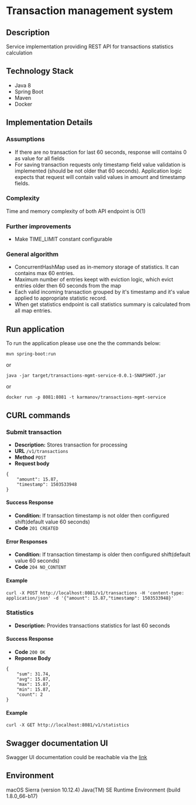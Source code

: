 # Transaction management system

## Description
Service implementation providing REST API for transactions statistics calculation

## Technology Stack
* Java 8
* Spring Boot
* Maven
* Docker

## Implementation Details

### Assumptions
* If there are no transaction for last 60 seconds, response will contains 0 as value for all fields
* For saving transaction requests only timestamp field value validation is implemented (should be not older that 60 seconds). 
Application logic expects that request will contain valid values in amount and timestamp fields. 

### Complexity
Time and memory complexity of both API endpoint is O(1)

### Further improvements
* Make TIME_LIMIT constant configurable

### General algorithm
* ConcurrentHashMap used as in-memory storage of statistics. It can contains max 60 entries.
* Maximum number of entries keept with eviction logic, which evict entries older then 60 seconds from the map  
* Each valid incoming transaction grouped by it's timestamp and it's value applied to appropriate statistic record.
* When get statistics endpoint is call statistics summary is calculated from all map entries. 
 

## Run application
To run the application please use one the the commands below:
```
mvn spring-boot:run
```
or
```
java -jar target/transactions-mgmt-service-0.0.1-SNAPSHOT.jar

```
or 
```
docker run -p 8081:8081 -t karmanov/transactions-mgmt-service
```

## CURL commands

### Submit transaction
* **Description:** Stores transaction for processing
* **URL**
`/v1/transactions`
* **Method**
`POST`
* **Request body**
```
{
	"amount": 15.87,
	"timestamp": 1503533948
}
```
#### **Success Response**
* **Condition:** If transaction timestamp is not older then configured shift(default value 60 seconds) <br>
* **Code** `201 CREATED`
#### **Error Responses**
* **Condition:** If transaction timestamp is older then configured shift(default value 60 seconds) <br>
* **Code** `204 NO_CONTENT`

#### **Example**
```
curl -X POST http://localhost:8081/v1/transactions -H 'content-type: application/json' -d '{"amount": 15.87,"timestamp": 1503533948}'

```

### Statistics
* **Description:** Provides transactions statistics for last 60 seconds

#### **Success Response**
* **Code** `200 OK`
* **Reponse Body**
```
{
    "sum": 31.74,
    "avg": 15.87,
    "max": 15.87,
    "min": 15.87,
    "count": 2
}
```

#### **Example**
```
curl -X GET http://localhost:8081/v1/statistics
```

## Swagger documentation UI
Swagger UI documentation could be reachable via the [link](http://localhost:8081/swagger-ui.html)

## Environment
macOS Sierra (version 10.12.4)
Java(TM) SE Runtime Environment (build 1.8.0_66-b17)
